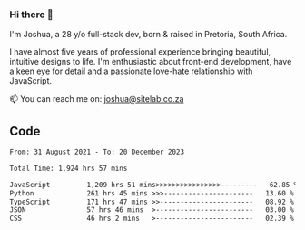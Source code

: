 ### Hi there 👋

I'm Joshua, a 28 y/o full-stack dev, born & raised in Pretoria, South Africa. 

I have almost five years of professional experience bringing beautiful, intuitive designs to life. I'm enthusiastic about front-end development, have a keen eye for detail and a passionate love-hate relationship with JavaScript.

📫 You can reach me on: joshua@sitelab.co.za

## **Code**

<!--START_SECTION:waka-->

```txt
From: 31 August 2021 - To: 20 December 2023

Total Time: 1,924 hrs 57 mins

JavaScript         1,209 hrs 51 mins>>>>>>>>>>>>>>>>---------   62.85 %
Python             261 hrs 45 mins >>>----------------------   13.60 %
TypeScript         171 hrs 47 mins >>-----------------------   08.92 %
JSON               57 hrs 46 mins  >------------------------   03.00 %
CSS                46 hrs 2 mins   >------------------------   02.39 %
```

<!--END_SECTION:waka-->
